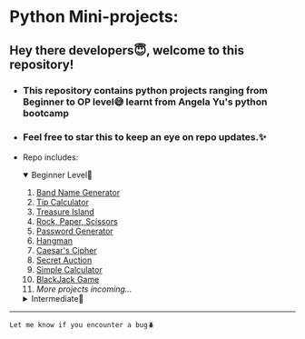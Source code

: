 # Python Mini-projects:

## Hey there developers😇, welcome to this repository!
- ###  This repository contains python projects ranging from Beginner to OP level😅 learnt from Angela Yu's python bootcamp
- ### Feel free to star this to keep an eye on repo updates.✨  
- Repo includes:
    <details open>
        <summary>Beginner Level🐣</summary>
        <ol>
        <li>
            <a href="https://github.com/SlowFlash22/Python-Mini-Projects/tree/master/1.Band_Name_generator">
                Band Name Generator
            </a>
        </li>
        <li>
            <a href="https://github.com/SlowFlash22/Python-Mini-Projects/tree/master/2.Tip_Calculator">
                Tip Calculator
            </a>
        </li>
        <li>
            <a href="https://github.com/SlowFlash22/Python-Mini-Projects/tree/master/3.Treasure_Island">
                Treasure Island
            </a>
        </li>                    
        <li>
            <a href="https://github.com/SlowFlash22/Python-Mini-Projects/tree/master/4.%20Rock%2C%20Paper%2C%20Scissors">
                Rock, Paper, Scissors
            </a>
        </li> 
        <li>
            <a href="https://github.com/SlowFlash22/Python-Mini-Projects/tree/master/5.%20Password%20Generator">
                Password Generator
            </a>
        </li> 
        <li>
            <a href="https://github.com/SlowFlash22/Python-Mini-Projects/tree/master/6.%20Hangman">
                Hangman
            </a>
        </li> 
        <li>
            <a href="https://github.com/SlowFlash22/Python-Mini-Projects/tree/master/7.%20Caesar's%20Cipher">
                Caesar's Cipher
            </a>
        </li>         
        <li>
            <a href="https://github.com/SlowFlash22/Python-Mini-Projects/tree/master/8.%20Secret%20Auction">
                Secret Auction
            </a>
        </li> 
        <li>
            <a href="https://github.com/SlowFlash22/Python-Mini-Projects/tree/master/9.%20Simple%20Calculator">
                Simple Calculator
            </a>
        </li>
        <li>
            <a href="https://github.com/SlowFlash22/Python-Mini-Projects/tree/master/10.%20BlackJack%20Game">
                BlackJack Game
            </a>
        </li>
        <li>
            <i>More projects incoming...</i>
        </li>
    </details>

    <details>
        <summary>Intermediate🐤</summary>

        This Repo's owner still in beginner phase, try after sometime and you'll see some content here.

    </details>

---  

```Let me know if you encounter a bug🪲 ```
